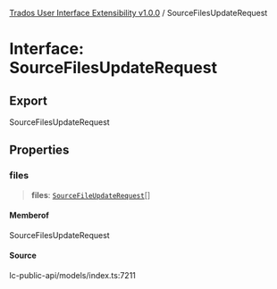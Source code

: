 [Trados User Interface Extensibility v1.0.0](../wiki/globals) / SourceFilesUpdateRequest

# Interface: SourceFilesUpdateRequest

## Export

SourceFilesUpdateRequest

## Properties

### files

> **files**: [`SourceFileUpdateRequest`](../wiki/Interface.SourceFileUpdateRequest)[]

#### Memberof

SourceFilesUpdateRequest

#### Source

lc-public-api/models/index.ts:7211
